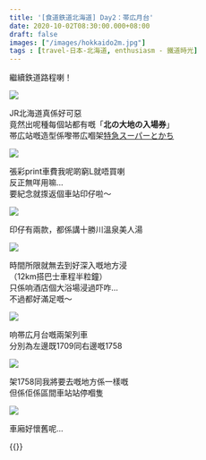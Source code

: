 ```yaml
---
title: '[食道鉄道北海道] Day2：帯広月台'
date: 2020-10-02T08:30:00.000+08:00
draft: false
images: ["/images/hokkaido2m.jpg"]
tags : [travel-日本-北海道, enthusiasm - 鐵道時光]
---
```


繼續鉄道路程喇！   

![](/images/hokkaido2m1.jpg)

JR北海道真係好可惡  
竟然出呢種每個站都有嘅「**北の大地の入場券**」  
帯広站嘅造型係嚟帯広嗰架[特急スーパーとかち](https://hidie.net/hokkaido1c/)  

![](/images/hokkaido2m2.jpg)

張彩print車費我呢啲窮L就唔買喇  
反正無咩用嘛...  
要紀念就揼返個車站印仔啦～  

![](/images/hokkaido2m3.jpg)

印仔有兩款，都係講十勝川溫泉美人湯  

![](/images/hokkaido2m4.jpg)

時間所限就無去到好深入嘅地方浸  
（12km搭巴士車程半粒鐘）  
只係响酒店個大浴場浸過吓咋...  
不過都好滿足嘅～  

![](/images/hokkaido2m.jpg)

响帯広月台嘅兩架列車  
分別為左邊既1709同右邊嘅1758  

![](/images/hokkaido2m5.jpg)

架1758同我將要去嘅地方係一樣嘅  
但係佢係區間車站站停嗰隻  

![](/images/hokkaido2m0.jpg)

車廂好懷舊呢...  

  
  
{{<hokkaido>}}
